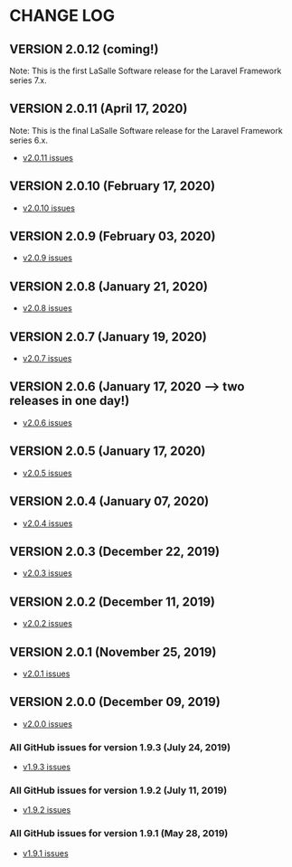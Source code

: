 # CHANGE LOG

## VERSION 2.0.12 (coming!)
Note: This is the first LaSalle Software release for the Laravel Framework series 7.x.

## VERSION 2.0.11 (April 17, 2020)
Note: This is the final LaSalle Software release for the Laravel Framework series 6.x.
* [v2.0.11 issues](https://github.com/LaSalleSoftware/lsv2-library-pkg/milestone/15?closed=1)

## VERSION 2.0.10 (February 17, 2020)
* [v2.0.10 issues](https://github.com/LaSalleSoftware/lsv2-library-pkg/milestone/14?closed=1)

## VERSION 2.0.9 (February 03, 2020)
* [v2.0.9 issues](https://github.com/LaSalleSoftware/lsv2-library-pkg/milestone/13?closed=1)

## VERSION 2.0.8 (January 21, 2020)
* [v2.0.8 issues](https://github.com/LaSalleSoftware/lsv2-library-pkg/milestone/12?closed=1)

## VERSION 2.0.7 (January 19, 2020)
* [v2.0.7 issues](https://github.com/LaSalleSoftware/lsv2-library-pkg/milestone/11?closed=1)

## VERSION 2.0.6 (January 17, 2020 --> two releases in one day!)
* [v2.0.6 issues](https://github.com/LaSalleSoftware/lsv2-library-pkg/milestone/10?closed=1)

## VERSION 2.0.5 (January 17, 2020)
* [v2.0.5 issues](https://github.com/LaSalleSoftware/lsv2-library-pkg/milestone/9?closed=1)

## VERSION 2.0.4 (January 07, 2020)
* [v2.0.4 issues](https://github.com/LaSalleSoftware/lsv2-library-pkg/milestone/8?closed=1)

## VERSION 2.0.3 (December 22, 2019)
* [v2.0.3 issues](https://github.com/LaSalleSoftware/lsv2-library-pkg/milestone/7?closed=1)

## VERSION 2.0.2 (December 11, 2019)
* [v2.0.2 issues](https://github.com/LaSalleSoftware/lsv2-library-pkg/milestone/6?closed=1)

## VERSION 2.0.1 (November 25, 2019)
* [v2.0.1 issues](https://github.com/LaSalleSoftware/lsv2-library-pkg/milestone/5?closed=1)

## VERSION 2.0.0 (December 09, 2019)
* [v2.0.0 issues](https://github.com/LaSalleSoftware/lsv2-library-pkg/milestone/4?closed=1)

### All GitHub issues for version 1.9.3 (July 24, 2019)
* [v1.9.3 issues](https://github.com/LaSalleSoftware/lsv2-library-pkg/milestone/3?closed=1)

### All GitHub issues for version 1.9.2 (July 11, 2019)
* [v1.9.2 issues](https://github.com/LaSalleSoftware/lsv2-library-pkg/milestone/2?closed=1)


### All GitHub issues for version 1.9.1 (May 28, 2019)
* [v1.9.1 issues](https://github.com/LaSalleSoftware/lsv2-library-pkg/milestone/1?closed=1)
